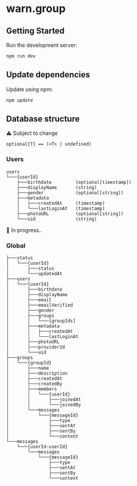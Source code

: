 # warn.group

## Getting Started

Run the development server:

```bash
npm run dev
```

## Update dependencies

Update using npm:

```bash
npm update
```

## Database structure

⚠ Subject to change

`optional[T] == (<T> | undefined)`

### Users

```
users
└───{userId}
    ├───birthdate         (optional[timestamp])
    ├───displayName       (string)
    ├───gender            (optional[string])
    ├───metadata
    │   ├───createdAt     (timestamp)
    │   └───lastLoginAt   (timestamp)
    ├───photoURL          (optional[string])
    └───uid               (string)
```

🚧 In progress..

### Global

```
├───status
│   └───{userId}
│       ├───status
│       └───updatedAt
├───users
│   └───{userId}
│       ├───birthdate
│       ├───displayName
│       ├───email
│       ├───emailVerified
│       ├───gender
│       ├───groups
│       │   └───[groupIds]
│       ├───metadata
│       │   ├───createdAt
│       │   └───lastLoginAt
│       ├───photoURL
│       ├───providerId
│       └───uid
├───groups
│   └───{groupId}
│       ├───name
│       ├───description
│       ├───createdAt
│       ├───createdBy
│       ├───members
│       │   └───{userId}
│       │       ├───joinedAt
│       │       └───joinedBy
│       └───messages
│           └───{messageId}
│               ├───type
│               ├───sentAt
│               ├───sentBy
│               └───content
└───messages
    └───{userId-userId}
        └───messages
            └───{messageId}
                ├───type
                ├───sentAt
                ├───sentBy
                └───content
```